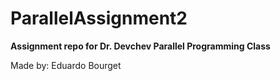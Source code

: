 # ParallelAssignment2
<strong> Assignment repo for Dr. Devchev Parallel Programming Class </strong>
<p> Made by: Eduardo Bourget </p>

